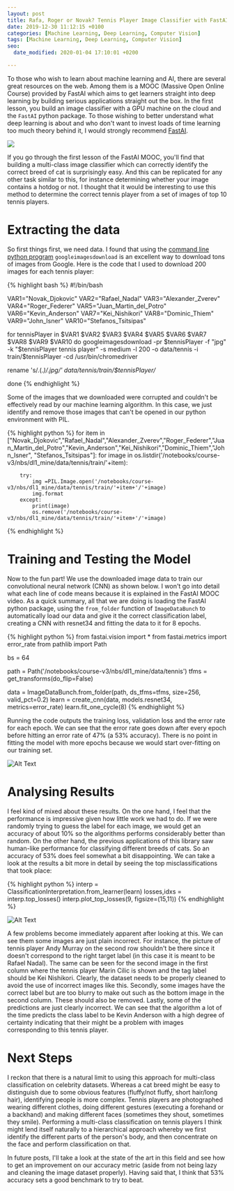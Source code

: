 ```yaml
---
layout: post
title: Rafa, Roger or Novak? Tennis Player Image Classifier with FastAI
date: 2019-12-30 11:12:15 +0100
categories: [Machine Learning, Deep Learning, Computer Vision]
tags: [Machine Learning, Deep Learning, Computer Vision]
seo:
  date_modified: 2020-01-04 17:10:01 +0200

---
```


To those who wish to learn about machine learning and AI, there are several great resources on the web. Among them is a MOOC (Massive Open Online Course) provided by FastAI which aims to get learners straight into deep learning by building serious applications straight out the box. In the first lesson, you build an image classifier with a GPU machine on the cloud and the `FastAI` python package. To those wishing to better understand what deep learning is about and who don't want to invest loads of time learning too much theory behind it, I would strongly recommend [FastAI](https://course.fast.ai/).

![](http://cican17.com/wp-content/uploads/2019/07/1-1024x571.png)

If you go through the first lesson of the FastAI MOOC, you'll find that building a multi-class image classifier which can correctly identify the correct breed of cat is surprisingly easy. And this can be replicated for any other task similar to this, for instance determining whether your image contains a hotdog or not. I thought that it would be interesting to use this method to determine the correct tennis player from a set of images of top 10 tennis players. 

# Extracting the data

So first things first, we need data. I found that using the [command line python program](https://google-images-download.readthedocs.io/en/latest/index.html) `googleimagesdownload` is an excellent way to download tons of images from Google. Here is the code that I used to download 200 images for each tennis player:

{% highlight bash %}
#!/bin/bash

VAR1="Novak_Djokovic"
VAR2="Rafael_Nadal"
VAR3="Alexander_Zverev"
VAR4="Roger_Federer"
VAR5="Juan_Martin_del_Potro"
VAR6="Kevin_Anderson"
VAR7="Kei_Nishikori"
VAR8="Dominic_Thiem"
VAR9="John_Isner"
VAR10="Stefanos_Tsitsipas"

for tennisPlayer in $VAR1 $VAR2 $VAR3 $VAR4 $VAR5 $VAR6 $VAR7 $VAR8 $VAR9 $VAR10
do 
googleimagesdownload -pr $tennisPlayer -f "jpg" -k "$tennisPlayer tennis player" -s medium -l 200 -o data/tennis -i train/$tennisPlayer -cd /usr/bin/chromedriver

rename 's/\.(.*)/.jpg/' data/tennis/train/$tennisPlayer/*

done
{% endhighlight %} 

Some of the images that we downloaded were corrupted and couldn't be effectively read by our machine learning algorithm. In this case, we just identify and remove those images that can't be opened in our python environment with PIL. 

{% highlight python %}
for item in ["Novak_Djokovic","Rafael_Nadal","Alexander_Zverev","Roger_Federer","Juan_Martin_del_Potro","Kevin_Anderson","Kei_Nishikori","Dominic_Thiem","John_Isner", "Stefanos_Tsitsipas"]:
    for image in os.listdir('/notebooks/course-v3/nbs/dl1_mine/data/tennis/train/'+item):

        try:
            img =PIL.Image.open('/notebooks/course-v3/nbs/dl1_mine/data/tennis/train/'+item+'/'+image)
            img.format
        except:
            print(image)
            os.remove('/notebooks/course-v3/nbs/dl1_mine/data/tennis/train/'+item+'/'+image)
{% endhighlight %} 

# Training and Testing the Model

Now to the fun part! We use the downloaded image data to train our convolutional neural network (CNN) as shown below. I won't go into detail what each line of code means because it is explained in the FastAI MOOC video. As a quick summary, all that we are doing is loading the FastAI python package, using the `from_folder` function of `ImageDataBunch` to automatically load our data and give it the correct classification label, creating a CNN with resnet34 and fitting the data to it for 8 epochs. 

{% highlight python %}
from fastai.vision import *
from fastai.metrics import error_rate
from pathlib import Path

bs = 64

path = Path('/notebooks/course-v3/nbs/dl1_mine/data/tennis')
tfms = get_transforms(do_flip=False)

data = ImageDataBunch.from_folder(path, ds_tfms=tfms, size=256, valid_pct=0.2)
learn = create_cnn(data, models.resnet34, metrics=error_rate)
learn.fit_one_cycle(8)
{% endhighlight %} 

Running the code outputs the training loss, validation loss and the error rate for each epoch. We can see that the error rate goes down after every epoch before hitting an error rate of 47% (a 53% accuracy). There is no point in fitting the model with more epochs because we would start over-fitting on our training set. 

![Alt Text](https://keepfloyding.github.io/images/CNN_fit.png)

# Analysing Results

I feel kind of mixed about these results. On the one hand, I feel that the performance is impressive given how little work we had to do. If we were randomly trying to guess the label for each image, we would get an accuracy of about 10% so the algorithms performs considerably better than random. On the other hand, the previous applications of this library saw human-like performance for classifying different breeds of cats. So an accuracy of 53% does feel somewhat a bit disappointing. We can take a look at the results a bit more in detail by seeing the top misclassifications that took place:

{% highlight python %}
interp = ClassificationInterpretation.from_learner(learn)
losses,idxs = interp.top_losses()
interp.plot_top_losses(9, figsize=(15,11))
{% endhighlight %} 

![Alt Text](https://keepfloyding.github.io/images/top_losses_CNN.png)

A few problems become immediately apparent after looking at this. We can see them some images are just plain incorrect. For instance, the picture of tennis player Andy Murray on the second row shouldn't be there since it doesn't correspond to the right target label (in this case it is meant to be Rafael Nadal). The same can be seen for the second image in the first column where the tennis player Marin Cilic is shown and the tag label should be Kei Nishikori. Clearly, the dataset needs to be properly cleaned to avoid the use of incorrect images like this. Secondly, some images have the correct label but are too blurry to make out such as the bottom image in the second column. These should also be removed. Lastly, some of the predictions are just clearly incorrect. We can see that the algorithm a lot of the time predicts the class label to be Kevin Anderson with a high degree of certainty indicating that their might be a problem with images corresponding to this tennis player. 

# Next Steps

I reckon that there is a natural limit to using this approach for multi-class classification on celebrity datasets. Whereas a cat breed might be easy to distinguish due to some obvious features (fluffy/not fluffy, short hair/long hair), identifying people is more complex. Tennis players are photographed wearing different clothes, doing different gestures (executing a forehand or a backhand) and making different faces (sometimes they shout, sometimes they smile). Performing a multi-class classification on tennis players I think might lend itself naturally to a hierarchical approach whereby we first identify the different parts of the person's body, and then concentrate on the face and perform classification on that. 

In future posts, I'll take a look at the state of the art in this field and see how to get an improvement on our accuracy metric (aside from not being lazy and cleaning the image dataset properly). Having said that, I think that 53% accuracy sets a good benchmark to try to beat. 

